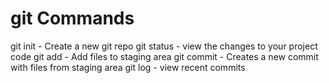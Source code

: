 # git Commands

git init - Create a new git repo
git status - view the changes to your project code
git add - Add files to staging area
git commit - Creates a new commit with files from staging area
git log - view recent commits